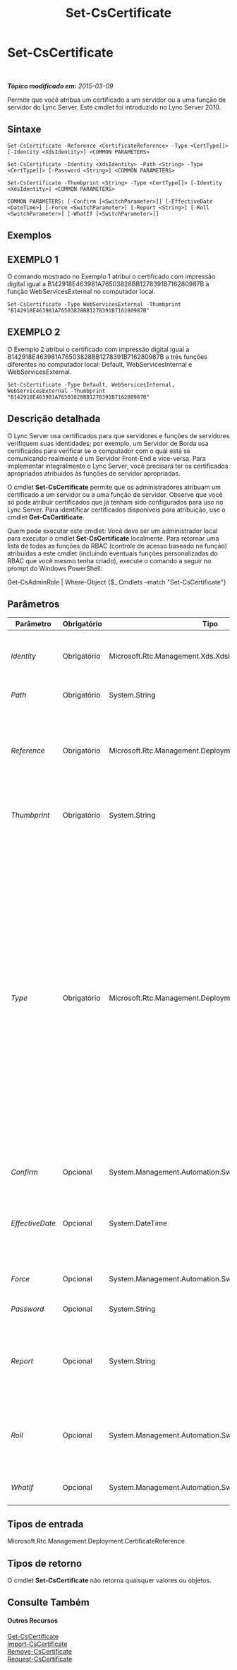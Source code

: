 ﻿---
title: Set-CsCertificate
TOCTitle: Set-CsCertificate
ms:assetid: 6da0be05-b257-4258-9d6d-7ddf283f1038
ms:mtpsurl: https://technet.microsoft.com/pt-br/library/Gg398518(v=OCS.15)
ms:contentKeyID: 49307038
ms.date: 05/19/2016
mtps_version: v=OCS.15
ms.translationtype: HT
---

# Set-CsCertificate

 

_**Tópico modificado em:** 2015-03-09_

Permite que você atribua um certificado a um servidor ou a uma função de servidor do Lync Server. Este cmdlet foi introduzido no Lync Server 2010.

## Sintaxe

    Set-CsCertificate -Reference <CertificateReference> -Type <CertType[]> [-Identity <XdsIdentity>] <COMMON PARAMETERS>

    Set-CsCertificate -Identity <XdsIdentity> -Path <String> -Type <CertType[]> [-Password <String>] <COMMON PARAMETERS>

    Set-CsCertificate -Thumbprint <String> -Type <CertType[]> [-Identity <XdsIdentity>] <COMMON PARAMETERS>

    COMMON PARAMETERS: [-Confirm [<SwitchParameter>]] [-EffectiveDate <DateTime>] [-Force <SwitchParameter>] [-Report <String>] [-Roll <SwitchParameter>] [-WhatIf [<SwitchParameter>]]

## Exemplos

## EXEMPLO 1

O comando mostrado no Exemplo 1 atribui o certificado com impressão digital igual a B142918E463981A76503828BB1278391B716280987B à função WebServicesExternal no computador local.

    Set-CsCertificate -Type WebServicesExternal -Thumbprint "B142918E463981A76503828BB1278391B716280987B"

## EXEMPLO 2

O Exemplo 2 atribui o certificado com impressão digital igual a B142918E463981A76503828BB1278391B716280987B a três funções diferentes no computador local: Default, WebServicesInternal e WebServicesExternal.

    Set-CsCertificate -Type Default, WebServicesInternal, WebServicesExternal -Thumbprint "B142918E463981A76503828BB1278391B716280987B"

## Descrição detalhada

O Lync Server usa certificados para que servidores e funções de servidores verifiquem suas identidades; por exemplo, um Servidor de Borda usa certificados para verificar se o computador com o qual está se comunicando realmente é um Servidor Front-End e vice-versa. Para implementar integralmente o Lync Server, você precisará ter os certificados apropriados atribuídos às funções de servidor apropriadas.

O cmdlet **Set-CsCertificate** permite que os administradores atribuam um certificado a um servidor ou a uma função de servidor. Observe que você só pode atribuir certificados que já tenham sido configurados para uso no Lync Server. Para identificar certificados disponíveis para atribuição, use o cmdlet **Get-CsCertificate**.

Quem pode executar este cmdlet: Você deve ser um administrador local para executar o cmdlet **Set-CsCertificate** localmente. Para retornar uma lista de todas as funções do RBAC (controle de acesso baseado na função) atribuídas a este cmdlet (incluindo eventuais funções personalizadas do RBAC que você mesmo tenha criado), execute o comando a seguir no prompt do Windows PowerShell:

Get-CsAdminRole | Where-Object {$\_.Cmdlets –match "Set-CsCertificate"}

## Parâmetros


<table>
<colgroup>
<col style="width: 25%" />
<col style="width: 25%" />
<col style="width: 25%" />
<col style="width: 25%" />
</colgroup>
<thead>
<tr class="header">
<th>Parâmetro</th>
<th>Obrigatório</th>
<th>Tipo</th>
<th>Descrição</th>
</tr>
</thead>
<tbody>
<tr class="odd">
<td><p><em>Identity</em></p></td>
<td><p>Obrigatório</p></td>
<td><p>Microsoft.Rtc.Management.Xds.XdsIdentity</p></td>
<td><p>Quando definido como Global, permite que o certificado funcione no escopo global. Os certificados globais serão automaticamente copiados e distribuídos para os computadores apropriados.</p></td>
</tr>
<tr class="even">
<td><p><em>Path</em></p></td>
<td><p>Obrigatório</p></td>
<td><p>System.String</p></td>
<td><p>Caminho completo para o arquivo de certificado .PFX.</p></td>
</tr>
<tr class="odd">
<td><p><em>Reference</em></p></td>
<td><p>Obrigatório</p></td>
<td><p>Microsoft.Rtc.Management.Deployment.CertificateReference</p></td>
<td><p>Referência de objeto para um certificado configurado para uso no Lync Server. O comando a seguir retorna uma referência de objeto (a variável $x) representando um certificado com a impressão digital B142918E463981A76503828BB1278391B716280987B:</p>
<p>$x = Get-CsCertificate | Where-Object {$_.Thumbprint –eq &quot;B142918E463981A76503828BB1278391B716280987B&quot;.</p></td>
</tr>
<tr class="even">
<td><p><em>Thumbprint</em></p></td>
<td><p>Obrigatório</p></td>
<td><p>System.String</p></td>
<td><p>Identificador exclusivo para o certificado. A impressão digital de um certificado é semelhante ao seguinte: B142918E463981A76503828BB1278391B716280987B.</p></td>
</tr>
<tr class="odd">
<td><p><em>Type</em></p></td>
<td><p>Obrigatório</p></td>
<td><p>Microsoft.Rtc.Management.Deployment.CertType[]</p></td>
<td><p>Tipo de certificado que está sendo atribuído. Os tipos de certificado incluem, mas não se limitam a:</p>
<p>AccessEdgeExternal</p>
<p>AudioVideoAuthentication</p>
<p>DataEdgeExternal</p>
<p>Default</p>
<p>External</p>
<p>Internal</p>
<p>iPhoneAPNService</p>
<p>iPadAPNService</p>
<p>MPNService</p>
<p>PICWebService (apenas Microsoft Lync Online 2010)</p>
<p>ProvisionService (apenas Microsoft Lync Online 2010)</p>
<p>WebServicesExternal</p>
<p>WebServicesInternal</p>
<p>WsFedTokenTransfer</p>
<p>Por exemplo, esta sintaxe atribui o certificado padrão (Default): -Type Default.</p>
<p>É possível especificar mais de um tipo em um mesmo comando, separando os tipos de certificados por vírgulas:</p>
<p>-Type Internal,External,Default</p></td>
</tr>
<tr class="even">
<td><p><em>Confirm</em></p></td>
<td><p>Opcional</p></td>
<td><p>System.Management.Automation.SwitchParameter</p></td>
<td><p>Solicita confirmação antes da execução do comando.</p></td>
</tr>
<tr class="odd">
<td><p><em>EffectiveDate</em></p></td>
<td><p>Opcional</p></td>
<td><p>System.DateTime</p></td>
<td><p>Data e hora de quando o certificado pode ser usado pela primeira vez. Por exemplo, para configurar um certificado para primeiro uso às 8h do dia 31.07.12, use esta sintaxe no servidor executando sob as configurações de Região e Idioma Inglês EUA:</p>
<p>-EffectiveTime &quot;7/31/2012 8:00 AM&quot;</p></td>
</tr>
<tr class="even">
<td><p><em>Force</em></p></td>
<td><p>Opcional</p></td>
<td><p>System.Management.Automation.SwitchParameter</p></td>
<td><p>Suprime a exibição de qualquer mensagem de erro não fatal que possa surgir ao executar o comando.</p></td>
</tr>
<tr class="odd">
<td><p><em>Password</em></p></td>
<td><p>Opcional</p></td>
<td><p>System.String</p></td>
<td><p>Senha para o certificado.</p></td>
</tr>
<tr class="even">
<td><p><em>Report</em></p></td>
<td><p>Opcional</p></td>
<td><p>System.String</p></td>
<td><p>Permite que você registre informações detalhadas sobre os procedimentos realizados pelo cmdlet <strong>Set-CsCertificate</strong>. O valor do parâmetro deve ser o caminho completo até o arquivo HTML a ser gerado; por exemplo: -Report C:\Logs\Certificates.html. Se o arquivo especificado já existir, ele será automaticamente substituído com a nova informação.</p></td>
</tr>
<tr class="odd">
<td><p><em>Roll</em></p></td>
<td><p>Opcional</p></td>
<td><p>System.Management.Automation.SwitchParameter</p></td>
<td><p>Permite que você atualize o certificado especificado na data e hora especificadas pelo parâmetro EffectiveDate; isso permite que você especifique uma data e hora para tornar o novo certificado o certificado principal. Observe que seu comando falhará se você especificar o parâmetro Roll sem incluir o parâmetro EffectiveDate.</p></td>
</tr>
<tr class="even">
<td><p><em>WhatIf</em></p></td>
<td><p>Opcional</p></td>
<td><p>System.Management.Automation.SwitchParameter</p></td>
<td><p>Descreve o que aconteceria se o comando fosse executado sem ser executado de fato.</p></td>
</tr>
</tbody>
</table>


## Tipos de entrada

Microsoft.Rtc.Management.Deployment.CertificateReference.

## Tipos de retorno

O cmdlet **Set-CsCertificate** não retorna quaisquer valores ou objetos.

## Consulte Também

#### Outros Recursos

[Get-CsCertificate](get-cscertificate.md)  
[Import-CsCertificate](import-cscertificate.md)  
[Remove-CsCertificate](remove-cscertificate.md)  
[Request-CsCertificate](request-cscertificate.md)

